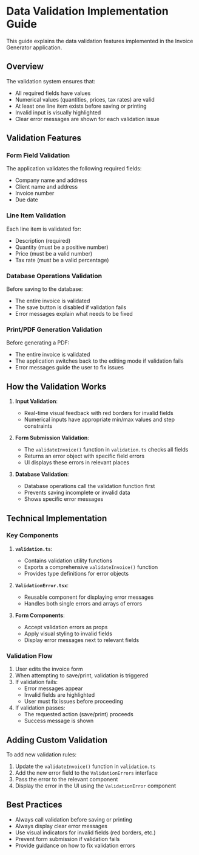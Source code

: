 # Data Validation Implementation Guide

This guide explains the data validation features implemented in the Invoice Generator application.

## Overview

The validation system ensures that:
- All required fields have values
- Numerical values (quantities, prices, tax rates) are valid
- At least one line item exists before saving or printing
- Invalid input is visually highlighted
- Clear error messages are shown for each validation issue

## Validation Features

### Form Field Validation

The application validates the following required fields:
- Company name and address
- Client name and address
- Invoice number
- Due date

### Line Item Validation

Each line item is validated for:
- Description (required)
- Quantity (must be a positive number)
- Price (must be a valid number)
- Tax rate (must be a valid percentage)

### Database Operations Validation

Before saving to the database:
- The entire invoice is validated
- The save button is disabled if validation fails
- Error messages explain what needs to be fixed

### Print/PDF Generation Validation

Before generating a PDF:
- The entire invoice is validated
- The application switches back to the editing mode if validation fails
- Error messages guide the user to fix issues

## How the Validation Works

1. **Input Validation**: 
   - Real-time visual feedback with red borders for invalid fields
   - Numerical inputs have appropriate min/max values and step constraints

2. **Form Submission Validation**:
   - The `validateInvoice()` function in `validation.ts` checks all fields
   - Returns an error object with specific field errors
   - UI displays these errors in relevant places

3. **Database Validation**:
   - Database operations call the validation function first
   - Prevents saving incomplete or invalid data
   - Shows specific error messages

## Technical Implementation

### Key Components

1. **`validation.ts`**: 
   - Contains validation utility functions
   - Exports a comprehensive `validateInvoice()` function
   - Provides type definitions for error objects

2. **`ValidationError.tsx`**:
   - Reusable component for displaying error messages
   - Handles both single errors and arrays of errors

3. **Form Components**: 
   - Accept validation errors as props
   - Apply visual styling to invalid fields
   - Display error messages next to relevant fields

### Validation Flow

1. User edits the invoice form
2. When attempting to save/print, validation is triggered
3. If validation fails:
   - Error messages appear
   - Invalid fields are highlighted
   - User must fix issues before proceeding
4. If validation passes:
   - The requested action (save/print) proceeds
   - Success message is shown

## Adding Custom Validation

To add new validation rules:

1. Update the `validateInvoice()` function in `validation.ts`
2. Add the new error field to the `ValidationErrors` interface
3. Pass the error to the relevant component
4. Display the error in the UI using the `ValidationError` component

## Best Practices

- Always call validation before saving or printing
- Always display clear error messages
- Use visual indicators for invalid fields (red borders, etc.)
- Prevent form submission if validation fails
- Provide guidance on how to fix validation errors
